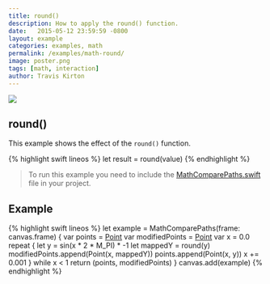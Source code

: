 ```yaml
---
title: round()
description: How to apply the round() function.
date:   2015-05-12 23:59:59 -0800
layout: example
categories: examples, math
permalink: /examples/math-round/
image: poster.png
tags: [math, interaction]
author: Travis Kirton
---
```

![](round.png)

## round()
This example shows the effect of the `round()` function.

{% highlight swift lineos %}
let result = round(value)
{% endhighlight %}

> To run this example you need to include the [MathComparePaths.swift](https://gist.github.com/C4Framework/0705e9ad451fa2b655075ad72432ca46) file in your project.

## Example
{% highlight swift lineos %}
let example = MathComparePaths(frame: canvas.frame) {
    var points = [Point]()
    var modifiedPoints = [Point]()
    var x = 0.0
    repeat {
        let y = sin(x * 2 * M_PI) * -1
        let mappedY = round(y)
        modifiedPoints.append(Point(x, mappedY))
        points.append(Point(x, y))
        x += 0.001
    } while x < 1
    return (points, modifiedPoints)
}
canvas.add(example)
{% endhighlight %}

